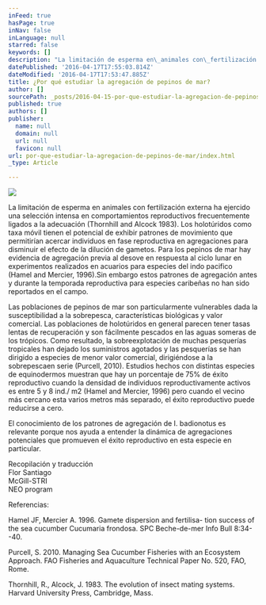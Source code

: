 ```yaml
---
inFeed: true
hasPage: true
inNav: false
inLanguage: null
starred: false
keywords: []
description: "La limitación de esperma en\_animales con\_fertilización externa ha ejercido una selección intensa en comportamientos reproductivos frecuentemente ligados a la adecuación (Thornhill and Alcock 1983). Los holotúridos como taxa móvil tienen el potencial de exhibir patrones de movimiento que permitirían acercar individuos en fase reproductiva en agregaciones para disminuir el efecto de la dilución de gametos.\_ Para los pepinos de mar hay evidencia de agregación previa al desove en respuesta al ciclo lunar en experimentos realizados en acuarios para especies del indo pacifico (Hamel and Mercier, 1996).Sin embargo estos patrones de agregación antes y durante la temporada reproductiva para especies caribeñas no han sido reportados en el campo."
datePublished: '2016-04-17T17:55:03.814Z'
dateModified: '2016-04-17T17:53:47.885Z'
title: ¿Por qué estudiar la agregación de pepinos de mar?
author: []
sourcePath: _posts/2016-04-15-por-que-estudiar-la-agregacion-de-pepinos-de-mar.md
published: true
authors: []
publisher:
  name: null
  domain: null
  url: null
  favicon: null
url: por-que-estudiar-la-agregacion-de-pepinos-de-mar/index.html
_type: Article

---
```

![](https://the-grid-user-content.s3-us-west-2.amazonaws.com/79f4ba92-feaa-4901-8a92-914cba39dcb2.jpg)

La limitación de esperma en animales con fertilización externa ha ejercido una selección intensa en comportamientos reproductivos frecuentemente ligados a la adecuación (Thornhill and Alcock 1983). Los holotúridos como taxa móvil tienen el potencial de exhibir patrones de movimiento que permitirían acercar individuos en fase reproductiva en agregaciones para disminuir el efecto de la dilución de gametos.  Para los pepinos de mar hay evidencia de agregación previa al desove en respuesta al ciclo lunar en experimentos realizados en acuarios para especies del indo pacifico (Hamel and Mercier, 1996).Sin embargo estos patrones de agregación antes y durante la temporada reproductiva para especies caribeñas no han sido reportados en el campo.

Las poblaciones de pepinos de mar son particularmente vulnerables dada la susceptibilidad a la sobrepesca, características biológicas y valor comercial. Las poblaciones de holotúridos en general parecen tener tasas lentas de recuperación y son fácilmente pescados en las aguas someras de los trópicos. Como resultado, la sobreexplotación de muchas pesquerías tropicales han dejado los suministros agotados y las pesquerías se han dirigido a especies de menor valor comercial, dirigiéndose a la sobrepescaen serie (Purcell, 2010). Estudios hechos con distintas especies de equinodermos muestran que hay un porcentaje de 75% de éxito reproductivo cuando la densidad de individuos reproductivamente activos es entre 5 y 8 ind./ m2 (Hamel and Mercier, 1996) pero cuando el vecino más cercano esta varios metros más separado,  el éxito reproductivo puede reducirse a cero.

El conocimiento de los patrones de agregación de I. badionotus es relevante porque nos ayuda a entender la dinámica de agregaciones potenciales que promueven el éxito reproductivo en esta especie en particular.

Recopilación y traducción  
Flor Santiago  
McGill-STRI  
NEO program

Referencias:

Hamel JF, Mercier A. 1996\. Gamete dispersion and fertilisa- tion success of the sea cucumber Cucumaria frondosa. SPC Beche-de-mer Info Bull 8:34--40\.

Purcell, S. 2010\. Managing Sea Cucumber Fisheries with an Ecosystem Approach. FAO Fisheries and Aquaculture Technical Paper No. 520, FAO, Rome.

Thornhill, R., Alcock, J. 1983\. The evolution of insect mating systems. Harvard University Press, Cambridge, Mass.